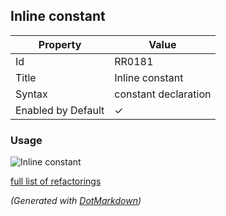 ## Inline constant

| Property           | Value                |
| ------------------ | -------------------- |
| Id                 | RR0181               |
| Title              | Inline constant      |
| Syntax             | constant declaration |
| Enabled by Default | &#x2713;             |

### Usage

![Inline constant](../../images/refactorings/InlineConstant.png)

[full list of refactorings](Refactorings.md)

*\(Generated with [DotMarkdown](http://github.com/JosefPihrt/DotMarkdown)\)*